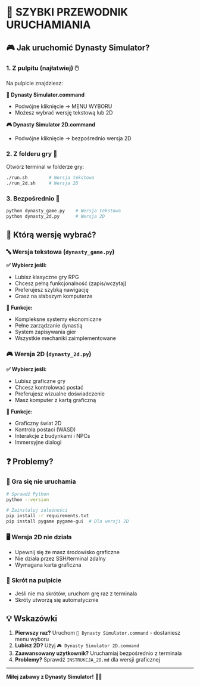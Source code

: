 # 🚀 SZYBKI PRZEWODNIK URUCHAMIANIA

## 🎮 Jak uruchomić Dynasty Simulator?

### 1. **Z pulpitu (najłatwiej)** 🖱️

Na pulpicie znajdziesz:

**🏰 Dynasty Simulator.command**
- Podwójne kliknięcie → MENU WYBORU
- Możesz wybrać wersję tekstową lub 2D

**🎮 Dynasty Simulator 2D.command**  
- Podwójne kliknięcie → bezpośrednio wersja 2D

### 2. **Z folderu gry** 📁

Otwórz terminal w folderze gry:

```bash
./run.sh        # Wersja tekstowa
./run_2d.sh     # Wersja 2D
```

### 3. **Bezpośrednio** 🔧

```bash
python dynasty_game.py    # Wersja tekstowa
python dynasty_2d.py      # Wersja 2D
```

## 🤔 Którą wersję wybrać?

### 🔤 **Wersja tekstowa** (`dynasty_game.py`)
**✅ Wybierz jeśli:**
- Lubisz klasyczne gry RPG
- Chcesz pełną funkcjonalność (zapis/wczytaj)
- Preferujesz szybką nawigację
- Grasz na słabszym komputerze

**🎯 Funkcje:**
- Kompleksne systemy ekonomiczne
- Pełne zarządzanie dynastią  
- System zapisywania gier
- Wszystkie mechaniki zaimplementowane

### 🎮 **Wersja 2D** (`dynasty_2d.py`)
**✅ Wybierz jeśli:**
- Lubisz graficzne gry
- Chcesz kontrolować postać
- Preferujesz wizualne doświadczenie
- Masz komputer z kartą graficzną

**🎯 Funkcje:**
- Graficzny świat 2D
- Kontrola postaci (WASD)
- Interakcje z budynkami i NPCs
- Immersyjne dialogi

## ❓ Problemy?

### 🚫 Gra się nie uruchamia
```bash
# Sprawdź Python
python --version

# Zainstaluj zależności
pip install -r requirements.txt
pip install pygame pygame-gui  # Dla wersji 2D
```

### 🖥️ Wersja 2D nie działa
- Upewnij się że masz środowisko graficzne
- Nie działa przez SSH/terminal zdalny
- Wymagana karta graficzna

### 📱 Skrót na pulpicie
- Jeśli nie ma skrótów, uruchom grę raz z terminala
- Skróty utworzą się automatycznie

## 💡 Wskazówki

1. **Pierwszy raz?** Uruchom `🏰 Dynasty Simulator.command` - dostaniesz menu wyboru
2. **Lubisz 2D?** Użyj `🎮 Dynasty Simulator 2D.command` 
3. **Zaawansowany użytkownik?** Uruchamiaj bezpośrednio z terminala
4. **Problemy?** Sprawdź `INSTRUKCJA_2D.md` dla wersji graficznej

---

**Miłej zabawy z Dynasty Simulator!** 🏰✨
